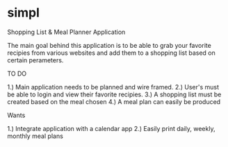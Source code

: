 # simpl
Shopping List &amp; Meal Planner Application

The main goal behind this application is to be able to grab your favorite recipies from various websites and add them to a shopping list based on certain perameters.

TO DO

1.) Main application needs to be planned and wire framed.
2.) User's must be able to login and view their favorite recipies.
3.) A shopping list must be created based on the meal chosen
4.) A meal plan can easily be produced

Wants

1.) Integrate application with a calendar app
2.) Easily print daily, weekly, monthly meal plans
